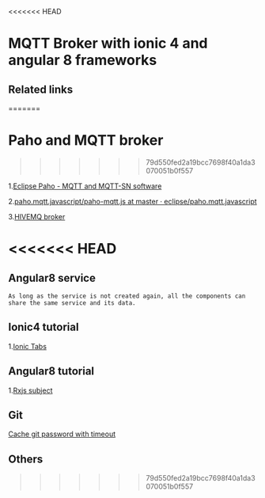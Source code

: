 <<<<<<< HEAD
# MQTT Broker with ionic 4 and angular 8 frameworks

## Related links
=======
# Paho and MQTT broker
>>>>>>> 79d550fed2a19bcc7698f40a1da3070051b0f557

1.[Eclipse Paho - MQTT and MQTT-SN software](https://www.eclipse.org/paho/clients/js/)

2.[paho.mqtt.javascript/paho-mqtt.js at master · eclipse/paho.mqtt.javascript](https://github.com/eclipse/paho.mqtt.javascript/blob/master/src/paho-mqtt.js)

3.[HIVEMQ broker](http://www.hivemq.com/demos/websocket-client/)



<<<<<<< HEAD
=======



## Angular8 service
```
As long as the service is not created again, all the components can share the same service and its data.
```

## Ionic4 tutorial
1.[Ionic Tabs](https://www.youtube.com/watch?v=_BnCRIZ1nDk)


## Angular8 tutorial
1.[Rxjs subject](https://blog.angulartraining.com/rxjs-subjects-a-tutorial-4dcce0e9637f)



## Git
[Cache git password with timeout](https://help.github.com/en/articles/caching-your-github-password-in-git)


## Others
>>>>>>> 79d550fed2a19bcc7698f40a1da3070051b0f557
